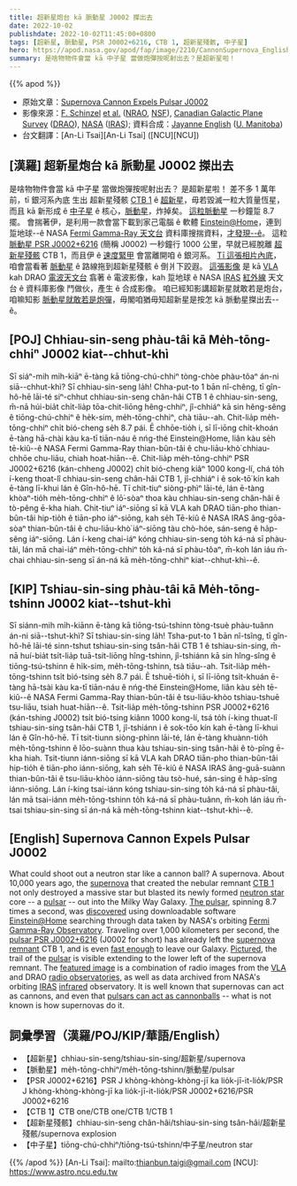 ```yaml
---
title: 超新星炮台 kā 脈動星 J0002 搩出去
date: 2022-10-02
publishdate: 2022-10-02T11:45:00+0800
tags: [超新星, 脈動星, PSR J0002+6216, CTB 1, 超新星殘骸, 中子星]
hero: https://apod.nasa.gov/apod/fap/image/2210/CannonSupernova_English_960.jpg
summary: 是啥物物件會當 kā 中子星 當做炮彈按呢射出去？是超新星啦！
---
```


{{% apod %}}

- 原始文章：[Supernova Cannon Expels Pulsar J0002](https://apod.nasa.gov/apod/ap221002.html)
- 影像來源：[F. Schinzel](https://physics.unm.edu/pandaweb/people/person.php?personID=1114) [et al.](https://ui.adsabs.harvard.edu/abs/2019ApJ...876L..17S/abstract) ([NRAO](https://public.nrao.edu/), [NSF](https://www.nsf.gov/)), [Canadian Galactic Plane Survey](https://www.cadc-ccda.hia-iha.nrc-cnrc.gc.ca/en/cgps/) ([DRAO](https://astro-canada.ca/l_observatoire_federal_de_radioastrophysique-the_dominion_radio_astrophysical_observatory-eng)), [NASA](https://www.nasa.gov/) ([IRAS](https://www.jpl.nasa.gov/missions/infrared-astronomical-satellite-iras/)); 資料合成：[Jayanne English](http://www2.physics.umanitoba.ca/u/english/) ([U. Manitoba](https://www.sci.umanitoba.ca/physics-astronomy/))
- 台文翻譯：[An-Li Tsai][An-Li Tsai] ([NCU][NCU])

## [漢羅] 超新星炮台 kā 脈動星 J0002 搩出去
是啥物物件會當 kā 中子星 當做炮彈按呢射出去？
是超新星啦！
差不多 1 萬年前，tī 銀河系內底 生出 超新星殘骸 [CTB 1][CTB 1 t] ê [超新星][supernova]，毋若毀滅一粒大質量恆星，而且 kā 新形成 ê [中子星][neutron star] ê 核心，[脈動星][pulsar 1]，炸掉矣。
[這粒脈動星][The pulsar] 一秒鐘踅 8.7 擺。
會揣著伊，是利用一款會當下載到家己電腦 ê 軟體 [Einstein@Home][Einstein@Home]，連到 踅地球--ê NASA [Fermi Gamma-Ray 天文台][Fermi Gamma-Ray Observatory] 資料庫搜揣資料，[才發現--ê][discovered]。
這粒 [脈動星 PSR J0002+6216][pulsar PSR J0002+6216] (簡稱 J0002) 一秒鐘行 1000 公里，早就已經脫離 [超新星殘骸][supernova remnant] CTB 1，而且伊 ê [速度緊甲][fast enough] 會當離開咱 ê 銀河系。
[Tī 這張相片內底][Pictured]，咱會當看著 [脈動星][pulsar 2] ê 路線拖到超新星殘骸 ê 倒爿下跤遐。
[這張影像][featured image] 是 kā [VLA][VLA] kah DRAO [電波天文台][radio observatories] 翕著 ê 電波影像，kah 踅地球 ê NASA [IRAS][IRAS] [紅外線][infrared] 天文台 ê 資料庫影像 鬥做伙，產生 ê 合成影像。
咱已經知影講超新星就敢若是炮台，咱嘛知影 [脈動星就敢若是炮彈][pulsars can act as cannonballs]，毋閣咱猶毋知超新星是按怎 kā 脈動星搩出去--ê。

## [POJ] Chhiau-sin-seng phàu-tâi kā Me̍h-tōng-chhiⁿ J0002 kiat--chhut-khì
Sī siáⁿ-mih mi̍h-kiāⁿ ē-tàng kā tiōng-chú-chhiⁿ tòng-chòe phàu-tôaⁿ án-ni siā--chhut-khì?
Sī chhiau-sin-seng la̍h!
Chha-put-to 1 bān nî-chêng, tī gîn-hô-hē lāi-té siⁿ-chhut chhiau-sin-seng chân-hâi CTB 1 ê chhiau-sin-seng, m̄-nā húi-bia̍t chi̍t-lia̍p tōa-chit-liōng hêng-chhiⁿ, jî-chhiáⁿ kā sin hêng-sêng ê tiōng-chú-chhiⁿ ê he̍k-sim, me̍h-tōng-chhiⁿ, chà tiāu--ah.
Chit-lia̍p me̍h-tōng-chhiⁿ chi̍t bió-cheng se̍h 8.7 pái.
Ē chhōe-tio̍h i, sī lī-iōng chi̍t-khoán ē-tàng hā-chài kàu ka-tī tiān-náu ê nńg-thé Einstein@Home, liân kàu se̍h tē-kiû--ê NASA Fermi Gamma-Ray thian-bûn-tâi ê chu-liāu-khò͘ chhiau-chhōe chu-liāu, chiah hoat-hiān--ê.
Chit-lia̍p me̍h-tōng-chhiⁿ PSR J0002+6216 (kán-chheng J0002) chi̍t bió-cheng kiâⁿ 1000 kong-lí, chá to̍h í-keng thoat-lî chhiau-sin-seng chân-hâi CTB 1, jî-chhiáⁿ i ê sok-tō͘ kín kah ē-tàng lī-khui lán ê Gîn-hô-hē.
Tī chit-tiuⁿ siòng-phìⁿ lāi-té, lán ē-tàng khòaⁿ-tio̍h me̍h-tōng-chhiⁿ ê lō͘-sòaⁿ thoa kàu chhiau-sin-seng chân-hâi ê tò-pêng ē-kha hiah.
Chit-tiuⁿ iáⁿ-siōng sī kā VLA kah DRAO tiān-pho thian-bûn-tâi hip-tio̍h ê tiān-pho iáⁿ-siōng, kah se̍h Tē-kiû ê NASA IRAS âng-gōa-sòaⁿ thian-bûn-tâi ê chu-liāu-khò͘ iáⁿ-siōng tàu chò-hóe, sán-seng ê ha̍p-sêng iáⁿ-siōng.
Lán í-keng chai-iáⁿ kóng chhiau-sin-seng to̍h ká-ná sī phàu-tâi, lán mā chai-iáⁿ me̍h-tōng-chhiⁿ to̍h ká-ná sī phàu-tôaⁿ, m̄-koh lán iáu m̄-chai chhiau-sin-seng sī án-ná kā me̍h-tōng-chhiⁿ kiat--chhut-khì--ê.


## [KIP] Tshiau-sin-sing phàu-tâi kā Me̍h-tōng-tshinn J0002 kiat--tshut-khì
Sī siánn-mih mi̍h-kiānn ē-tàng kā tiōng-tsú-tshinn tòng-tsuè phàu-tuânn án-ni siā--tshut-khì?
Sī tshiau-sin-sing la̍h!
Tsha-put-to 1 bān nî-tsîng, tī gîn-hô-hē lāi-té sinn-tshut tshiau-sin-sing tsân-hâi CTB 1 ê tshiau-sin-sing, m̄-nā huí-bia̍t tsi̍t-lia̍p tuā-tsit-liōng hîng-tshinn, jî-tshiánn kā sin hîng-sîng ê tiōng-tsú-tshinn ê hi̍k-sim, me̍h-tōng-tshinn, tsà tiāu--ah.
Tsit-lia̍p me̍h-tōng-tshinn tsi̍t bió-tsing se̍h 8.7 pái.
Ē tshuē-tio̍h i, sī lī-iōng tsi̍t-khuán ē-tàng hā-tsài kàu ka-tī tiān-náu ê nńg-thé Einstein@Home, liân kàu se̍h tē-kiû--ê NASA Fermi Gamma-Ray thian-bûn-tâi ê tsu-liāu-khòo tshiau-tshuē tsu-liāu, tsiah huat-hiān--ê.
Tsit-lia̍p me̍h-tōng-tshinn PSR J0002+6216 (kán-tshing J0002) tsi̍t bió-tsing kiânn 1000 kong-lí, tsá to̍h í-king thuat-lî tshiau-sin-sing tsân-hâi CTB 1, jî-tshiánn i ê sok-tōo kín kah ē-tàng lī-khui lán ê Gîn-hô-hē.
Tī tsit-tiunn siòng-phìnn lāi-té, lán ē-tàng khuànn-tio̍h me̍h-tōng-tshinn ê lōo-suànn thua kàu tshiau-sin-sing tsân-hâi ê tò-pîng ē-kha hiah.
Tsit-tiunn iánn-siōng sī kā VLA kah DRAO tiān-pho thian-bûn-tâi hip-tio̍h ê tiān-pho iánn-siōng, kah se̍h Tē-kiû ê NASA IRAS âng-guā-suànn thian-bûn-tâi ê tsu-liāu-khòo iánn-siōng tàu tsò-hué, sán-sing ê ha̍p-sîng iánn-siōng.
Lán í-king tsai-iánn kóng tshiau-sin-sing to̍h ká-ná sī phàu-tâi, lán mā tsai-iánn me̍h-tōng-tshinn to̍h ká-ná sī phàu-tuânn, m̄-koh lán iáu m̄-tsai tshiau-sin-sing sī án-ná kā me̍h-tōng-tshinn kiat--tshut-khì--ê.


## [English] Supernova Cannon Expels Pulsar J0002
What could shoot out a neutron star like a cannon ball?
A supernova.
About 10,000 years ago, the [supernova][supernova] that created the nebular remnant [CTB 1][CTB 1 e] not only destroyed a massive star but blasted its newly formed [neutron star][neutron star] core -- a [pulsar][pulsar 1] -- out into the Milky Way Galaxy.
[The pulsar][The pulsar], spinning 8.7 times a second, was [discovered][discovered] using downloadable software [Einstein@Home][Einstein@Home] searching through data taken by NASA's orbiting [Fermi Gamma-Ray Observatory][Fermi Gamma-Ray Observatory].
Traveling over 1,000 kilometers per second, the [pulsar PSR J0002+6216][pulsar PSR J0002+6216] (J0002 for short) has already left the [supernova remnant][supernova remnant] CTB 1, and is even [fast enough][fast enough] to leave our Galaxy.
[Pictured][Pictured], the trail of the [pulsar][pulsar 2] is visible extending to the lower left of the supernova remnant.
The [featured image][featured image] is a combination of radio images from the [VLA][VLA] and DRAO [radio observatories][radio observatories], as well as data archived from NASA's orbiting [IRAS][IRAS] [infrared][infrared] observatory.
It is well known that supernovas can act as cannons, and even that [pulsars can act as cannonballs][pulsars can act as cannonballs] -- what is not known is how supernovas do it.

## 詞彙學習（漢羅/POJ/KIP/華語/English）
- 【超新星】chhiau-sin-seng/tshiau-sin-sing/超新星/supernova
- 【脈動星】me̍h-tōng-chhiⁿ/me̍h-tōng-tshinn/脈動星/pulsar
- 【PSR J0002+6216】PSR J khòng-khòng-khòng-jī ka lio̍k-jī-it-lio̍k/PSR J khòng-khòng-khòng-jī ka lio̍k-jī-it-lio̍k/PSR J0002+6216/PSR J0002+6216
- 【CTB 1】CTB one/CTB one/CTB 1/CTB 1
- 【超新星殘骸】chhiau-sin-seng chân-hâi/tshiau-sin-sing tsân-hâi/超新星殘骸/supernova explosion
- 【中子星】tiōng-chú-chhiⁿ/tiōng-tsú-tshinn/中子星/neutron star


{{% /apod %}}
[An-Li Tsai]: mailto:thianbun.taigi@gmail.com
[NCU]: https://www.astro.ncu.edu.tw

[copyright]: https://apod.nasa.gov/apod/fap/lib/about_apod.html#srapply

[supernova]:https://www.nasa.gov/subject/7226/supernova/
[CTB 1 e]:https://apod.nasa.gov/apod/ap210118.html
[CTB 1 t]:https://apod.tw/daily/20210118/
[neutron star]:https://svs.gsfc.nasa.gov/12605
[pulsar 1]:https://apod.nasa.gov/apod/ap090709.html
[The pulsar]:https://public.nrao.edu/news/cannonball-pulsar/
[discovered]:https://ui.adsabs.harvard.edu/abs/2019ApJ...876L..17S/abstract
[Einstein@Home]:https://einsteinathome.org/
[Fermi Gamma-Ray Observatory]:https://en.wikipedia.org/wiki/Fermi_Gamma-ray_Space_Telescope
[pulsar PSR J0002+6216]:https://vimeo.com/325195213
[supernova remnant]:https://apod.nasa.gov/apod/ap190113.html
[fast enough]:https://t4.ftcdn.net/jpg/04/38/92/21/360_F_438922163_89DqLkKksDD8jcWSfN7YrIjvxQ2s4tj2.jpg
[Pictured]:https://www.youtube.com/watch?v=5pGXqrovaFo
[pulsar 2]:https://en.wikipedia.org/wiki/Pulsar
[featured image]:https://www.nasa.gov/feature/goddard/2019/nasa-s-fermi-satellite-clocks-cannonball-pulsar-speeding-through-space
[VLA]:https://apod.nasa.gov/apod/ap060514.html
[radio observatories]:https://public.nrao.edu/news/cannonball-pulsar/
[IRAS]:https://en.wikipedia.org/wiki/IRAS
[infrared]:https://science.nasa.gov/ems/07_infraredwaves
[pulsars can act as cannonballs]:https://en.wikipedia.org/wiki/Supernova#/media/File:Chandra-crab.jpg
